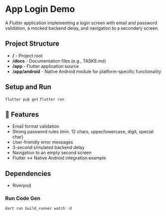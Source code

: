 # App Login Demo

A Flutter application implementing a login screen with email and password validation, a mocked backend delay, and navigation to a secondary screen.

## Project Structure

- **/** - Project root
- **/docs** - Documentation files (e.g., TASKS.md)
- **/app** - Flutter application source
- **/app/android** - Native Android module for platform-specific functionality

## Setup and Run
`flutter pub get`
`flutter run`

## 🚀 Features

- Email format validation
- Strong password rules (min. 12 chars, upper/lowercase, digit, special char)
- User-friendly error messages
- 3-second simulated backend delay
- Navigation to an empty second screen
- Flutter ↔ Native Android integration example

## Dependencies
- Riverpod

### Run Code Gen
`dart run build_runner watch -d`